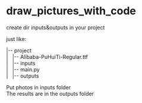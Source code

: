 # draw_pictures_with_code
create dir inputs&outputs in your project  

just like:  

|-- project  
|&nbsp;&nbsp;&nbsp;|-- Alibaba-PuHuiTi-Regular.ttf  
|&nbsp;&nbsp;&nbsp;|-- inputs  
|&nbsp;&nbsp;&nbsp;|-- main.py  
|&nbsp;&nbsp;&nbsp;|-- outputs  

Put photos in inputs folder  
The results are in the outputs folder  
